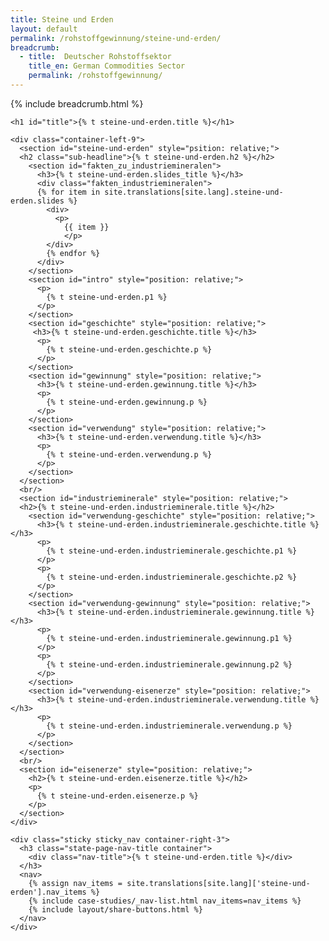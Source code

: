 ```yaml
---
title: Steine und Erden
layout: default
permalink: /rohstoffgewinnung/steine-und-erden/
breadcrumb:
  - title:  Deutscher Rohstoffsektor
    title_en: German Commodities Sector
    permalink: /rohstoffgewinnung/
---
```

<link rel="stylesheet" type="text/css" href="{{ site.baseurl_root }}/css/slick-theme.css"/>
<link rel="stylesheet" type="text/css" href="//cdn.jsdelivr.net/jquery.slick/1.6.0/slick.css"/>

<main class="container-page-wrapper layout-state-pages">
  <section class="container" style="position: relative;">
    {% include breadcrumb.html %}

    <h1 id="title">{% t steine-und-erden.title %}</h1>

    <div class="container-left-9">
      <section id="steine-und-erden" style="psition: relative;">
      <h2 class="sub-headline">{% t steine-und-erden.h2 %}</h2>
        <section id="fakten_zu_industriemineralen">
          <h3>{% t steine-und-erden.slides_title %}</h3>
          <div class="fakten_industriemineralen">
          {% for item in site.translations[site.lang].steine-und-erden.slides %}
            <div>
              <p>
                {{ item }}
                </p>
            </div>
            {% endfor %}
          </div>
        </section>
        <section id="intro" style="position: relative;">
          <p>
            {% t steine-und-erden.p1 %}
          </p>
        </section>
        <section id="geschichte" style="position: relative;">
         <h3>{% t steine-und-erden.geschichte.title %}</h3>
          <p>
            {% t steine-und-erden.geschichte.p %}
          </p>
        </section>
        <section id="gewinnung" style="position: relative;">
          <h3>{% t steine-und-erden.gewinnung.title %}</h3>
          <p>
            {% t steine-und-erden.gewinnung.p %}
          </p>
        </section>
        <section id="verwendung" style="position: relative;">
          <h3>{% t steine-und-erden.verwendung.title %}</h3>
          <p>
            {% t steine-und-erden.verwendung.p %}
          </p>
        </section>
      </section>
      <br/>
      <section id="industrieminerale" style="position: relative;">
      <h2>{% t steine-und-erden.industrieminerale.title %}</h2>
        <section id="verwendung-geschichte" style="position: relative;">
          <h3>{% t steine-und-erden.industrieminerale.geschichte.title %}</h3>
          <p>
            {% t steine-und-erden.industrieminerale.geschichte.p1 %}
          </p>
          <p>
            {% t steine-und-erden.industrieminerale.geschichte.p2 %}
          </p>
        </section>
        <section id="verwendung-gewinnung" style="position: relative;">
          <h3>{% t steine-und-erden.industrieminerale.gewinnung.title %}</h3>
          <p>
            {% t steine-und-erden.industrieminerale.gewinnung.p1 %}
          </p>
          <p>
            {% t steine-und-erden.industrieminerale.gewinnung.p2 %}
          </p>
        </section>
        <section id="verwendung-eisenerze" style="position: relative;">
          <h3>{% t steine-und-erden.industrieminerale.verwendung.title %}</h3>
          <p>
            {% t steine-und-erden.industrieminerale.verwendung.p %}
          </p>
        </section>
      </section>
      <br/>
      <section id="eisenerze" style="position: relative;">
        <h2>{% t steine-und-erden.eisenerze.title %}</h2>
        <p>
          {% t steine-und-erden.eisenerze.p %}
        </p>
      </section>
    </div>

    <div class="sticky sticky_nav container-right-3">
      <h3 class="state-page-nav-title container">
        <div class="nav-title">{% t steine-und-erden.title %}</div>
      </h3>
      <nav>
        {% assign nav_items = site.translations[site.lang]['steine-und-erden'].nav_items %}
        {% include case-studies/_nav-list.html nav_items=nav_items %}
        {% include layout/share-buttons.html %}
      </nav>
    </div>
  </section>
</main>

<script src="https://ajax.googleapis.com/ajax/libs/jquery/1.12.4/jquery.min.js"></script>
<script type="text/javascript" src="//cdn.jsdelivr.net/jquery.slick/1.6.0/slick.min.js"></script>
<script type="text/javascript" src="{{ site.baseurl_root }}/js/lib/static.min.js" charset="utf-8"></script>

<script type="text/javascript">
    $(document).ready(function(){
      $('.fakten_industriemineralen').slick({
        dots: true,
        speed: 500
      });
    });
</script>
